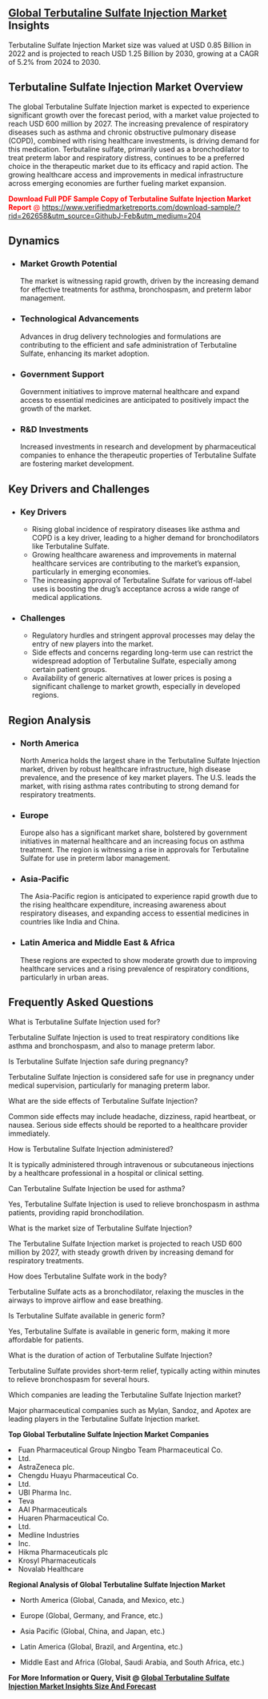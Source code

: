 <h2><a href="https://www.verifiedmarketreports.com/download-sample/?rid=262658&amp;utm_source=GithubJ&amp;utm_medium=204" target="_blank">Global Terbutaline Sulfate Injection Market</a> Insights</h2><p>Terbutaline Sulfate Injection Market size was valued at USD 0.85 Billion in 2022 and is projected to reach USD 1.25 Billion by 2030, growing at a CAGR of 5.2% from 2024 to 2030.</p><p> <h2>Terbutaline Sulfate Injection Market Overview</h2> <p>The global Terbutaline Sulfate Injection market is expected to experience significant growth over the forecast period, with a market value projected to reach USD 600 million by 2027. The increasing prevalence of respiratory diseases such as asthma and chronic obstructive pulmonary disease (COPD), combined with rising healthcare investments, is driving demand for this medication. Terbutaline sulfate, primarily used as a bronchodilator to treat preterm labor and respiratory distress, continues to be a preferred choice in the therapeutic market due to its efficacy and rapid action. The growing healthcare access and improvements in medical infrastructure across emerging economies are further fueling market expansion.</p> <p><p><span class=""><span style="color: #ff0000;"><strong>Download Full PDF Sample Copy of Terbutaline Sulfate Injection Market Report</strong> @ </span><a href="https://www.verifiedmarketreports.com/download-sample/?rid=262658&amp;utm_source=GithubJ-Feb&amp;utm_medium=204" target="_blank">https://www.verifiedmarketreports.com/download-sample/?rid=262658&amp;utm_source=GithubJ-Feb&amp;utm_medium=204</a></span></p></p> <h2>Dynamics</h2> <ul> <li><h3>Market Growth Potential</h3> The market is witnessing rapid growth, driven by the increasing demand for effective treatments for asthma, bronchospasm, and preterm labor management.</li> <li><h3>Technological Advancements</h3> Advances in drug delivery technologies and formulations are contributing to the efficient and safe administration of Terbutaline Sulfate, enhancing its market adoption.</li> <li><h3>Government Support</h3> Government initiatives to improve maternal healthcare and expand access to essential medicines are anticipated to positively impact the growth of the market.</li> <li><h3>R&D Investments</h3> Increased investments in research and development by pharmaceutical companies to enhance the therapeutic properties of Terbutaline Sulfate are fostering market development.</li> </ul> <h2>Key Drivers and Challenges</h2> <ul> <li><h3>Key Drivers</h3> <ul> <li>Rising global incidence of respiratory diseases like asthma and COPD is a key driver, leading to a higher demand for bronchodilators like Terbutaline Sulfate.</li> <li>Growing healthcare awareness and improvements in maternal healthcare services are contributing to the market’s expansion, particularly in emerging economies.</li> <li>The increasing approval of Terbutaline Sulfate for various off-label uses is boosting the drug’s acceptance across a wide range of medical applications.</li> </ul> </li> <li><h3>Challenges</h3> <ul> <li>Regulatory hurdles and stringent approval processes may delay the entry of new players into the market.</li> <li>Side effects and concerns regarding long-term use can restrict the widespread adoption of Terbutaline Sulfate, especially among certain patient groups.</li> <li>Availability of generic alternatives at lower prices is posing a significant challenge to market growth, especially in developed regions.</li> </ul> </li> </ul> <h2>Region Analysis</h2> <ul> <li><h3>North America</h3> North America holds the largest share in the Terbutaline Sulfate Injection market, driven by robust healthcare infrastructure, high disease prevalence, and the presence of key market players. The U.S. leads the market, with rising asthma rates contributing to strong demand for respiratory treatments.</li> <li><h3>Europe</h3> Europe also has a significant market share, bolstered by government initiatives in maternal healthcare and an increasing focus on asthma treatment. The region is witnessing a rise in approvals for Terbutaline Sulfate for use in preterm labor management.</li> <li><h3>Asia-Pacific</h3> The Asia-Pacific region is anticipated to experience rapid growth due to the rising healthcare expenditure, increasing awareness about respiratory diseases, and expanding access to essential medicines in countries like India and China.</li> <li><h3>Latin America and Middle East & Africa</h3> These regions are expected to show moderate growth due to improving healthcare services and a rising prevalence of respiratory conditions, particularly in urban areas.</li> </ul> <h2>Frequently Asked Questions</h2> <p>What is Terbutaline Sulfate Injection used for?</p> <p>Terbutaline Sulfate Injection is used to treat respiratory conditions like asthma and bronchospasm, and also to manage preterm labor.</p> <p>Is Terbutaline Sulfate Injection safe during pregnancy?</p> <p>Terbutaline Sulfate Injection is considered safe for use in pregnancy under medical supervision, particularly for managing preterm labor.</p> <p>What are the side effects of Terbutaline Sulfate Injection?</p> <p>Common side effects may include headache, dizziness, rapid heartbeat, or nausea. Serious side effects should be reported to a healthcare provider immediately.</p> <p>How is Terbutaline Sulfate Injection administered?</p> <p>It is typically administered through intravenous or subcutaneous injections by a healthcare professional in a hospital or clinical setting.</p> <p>Can Terbutaline Sulfate Injection be used for asthma?</p> <p>Yes, Terbutaline Sulfate Injection is used to relieve bronchospasm in asthma patients, providing rapid bronchodilation.</p> <p>What is the market size of Terbutaline Sulfate Injection?</p> <p>The Terbutaline Sulfate Injection market is projected to reach USD 600 million by 2027, with steady growth driven by increasing demand for respiratory treatments.</p> <p>How does Terbutaline Sulfate work in the body?</p> <p>Terbutaline Sulfate acts as a bronchodilator, relaxing the muscles in the airways to improve airflow and ease breathing.</p> <p>Is Terbutaline Sulfate available in generic form?</p> <p>Yes, Terbutaline Sulfate is available in generic form, making it more affordable for patients.</p> <p>What is the duration of action of Terbutaline Sulfate Injection?</p> <p>Terbutaline Sulfate provides short-term relief, typically acting within minutes to relieve bronchospasm for several hours.</p> <p>Which companies are leading the Terbutaline Sulfate Injection market?</p> <p>Major pharmaceutical companies such as Mylan, Sandoz, and Apotex are leading players in the Terbutaline Sulfate Injection market.</p> </p><p><strong>Top Global Terbutaline Sulfate Injection Market Companies</strong></p><div data-test-id=""><p><li>Fuan Pharmaceutical Group Ningbo Team Pharmaceutical Co.</li><li> Ltd.</li><li> AstraZeneca plc.</li><li> Chengdu Huayu Pharmaceutical Co.</li><li> Ltd.</li><li> UBI Pharma Inc.</li><li> Teva</li><li> AAI Pharmaceuticals</li><li> Huaren Pharmaceutical Co.</li><li>Ltd.</li><li> Medline Industries</li><li> Inc.</li><li> Hikma Pharmaceuticals plc</li><li> Krosyl Pharmaceuticals</li><li> Novalab Healthcare</li></p><div><strong>Regional Analysis of&nbsp;Global Terbutaline Sulfate Injection Market</strong></div><ul><li dir="ltr"><p dir="ltr">North America&nbsp;(Global, Canada, and Mexico, etc.)</p></li><li dir="ltr"><p dir="ltr">Europe (Global, Germany, and France, etc.)</p></li><li dir="ltr"><p dir="ltr">Asia Pacific&nbsp;(Global, China, and Japan, etc.)</p></li><li dir="ltr"><p dir="ltr">Latin America&nbsp;(Global, Brazil, and Argentina, etc.)</p></li><li dir="ltr">Middle East and Africa&nbsp;(Global, Saudi Arabia, and South Africa, etc.)</li></ul><p><strong>For More Information or Query, Visit @&nbsp;</strong><strong><a href="https://www.verifiedmarketreports.com/product/terbutaline-sulfate-injection-market/?utm_source=GithubJ&amp;utm_medium=204" target="_blank">Global Terbutaline Sulfate Injection Market Insights Size And Forecast</a></strong></p></div>
